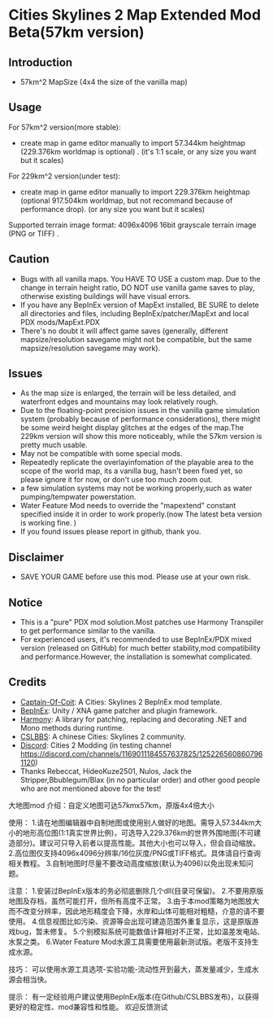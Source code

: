 ﻿# Cities Skylines 2 Map Extended Mod Beta(57km version)

## Introduction

- 57km^2 MapSize (4x4 the size of the vanilla map)

## Usage
For 57km^2 version(more stable):
- create map in game editor manually to import 57.344km heightmap (229.376km worldmap is optional) . (it's 1:1 scale, or any size you want but it scales)

For 229km^2 version(under test):
- create map in game editor manually to import 229.376km heightmap (optional 917.504km worldmap, but not recommand because of performance drop). (or any size you want but it scales)

Supported terrain image format: 4096x4096 16bit grayscale terrain image (PNG or TIFF) .

## Caution
- Bugs with all vanilla maps. You HAVE TO USE a custom map.
  Due to the change in terrain height ratio, DO NOT use vanilla game saves to play, otherwise existing buildings will have visual errors.
- If you have any BepInEx version of MapExt installed, BE SURE to delete all directories and files, including BepInEx/patcher/MapExt and local PDX mods/MapExt.PDX
- There's no doubt it will affect game saves (generally, different mapsize/resolution savegame might not be compatible, but the same mapsize/resolution savegame may work).

## Issues
- As the map size is enlarged, the terrain will be less detailed, and waterfront edges and mountains may look relatively rough.
- Due to the floating-point precision issues in the vanilla game simulation system (probably because of performance considerations), there might be some weird height display glitches at the edges of the map.The 229km version will show this more noticeably, while the 57km version is pretty much usable.
- May not be compatible with some special mods.
- Repeatedly replicate the overlayinfomation of the playable area to the scope of the world map, its a vanilla bug, hasn't been fixed yet, so please ignore it for now, or don't use too much zoom out.
- a few simulation systems may not be working properly,such as water pumping/tempwater powerstation.
- Water Feature Mod needs to override the "mapextend" constant specified inside it in order to work properly.(now The latest beta version is working fine. )
- If you found issues please report in github, thank you.

## Disclaimer
- SAVE YOUR GAME before use this mod. Please use at your own risk.

## Notice
- This is a "pure" PDX mod solution.Most patches use Harmony Transpiler to get performance similar to the vanilla.
- For experienced users, it's recommended to use BepInEx/PDX mixed version (released on GitHub) for much better stability,mod compatibility and performance.However, the installation is somewhat complicated.

## Credits
- [Captain-Of-Coit](https://github.com/Captain-Of-Coit/cities-skylines-2-mod-template): A Cities: Skylines 2 BepInEx mod template.
- [BepInEx](https://github.com/BepInEx/BepInEx): Unity / XNA game patcher and plugin framework.
- [Harmony](https://github.com/pardeike/Harmony): A library for patching, replacing and decorating .NET and Mono methods during runtime.
- [CSLBBS](https://www.cslbbs.net): A chinese Cities: Skylines 2 community.
- [Discord](https://discord.gg/ABrJqdZJNE): Cities 2 Modding (in testing channel https://discord.com/channels/1169011184557637825/1252265608607961120)
- Thanks  Rebeccat, HideoKuze2501, Nulos, Jack the Stripper,Bbublegum/Blax (in no particular order) and other good people who are not mentioned above for the test!

大地图mod
介绍：自定义地图可达57kmx57km，原版4x4倍大小

使用：
1.请在地图编辑器中自制地图或使用别人做好的地图。需导入57.344km大小的地形高位图(1:1真实世界比例)，可选导入229.376km的世界外围地图(不可建造部分)。建议可只导入前者以提高性能。其他大小也可以导入，但会自动缩放。
2.高位图仅支持4096x4096分辨率/16位灰度/PNG或TIFF格式。具体请自行查询相关教程。
3.自制地图时尽量不要改动高度缩放(默认为4096)以免出现未知问题。

注意：
1.安装过BepInEx版本的务必彻底删除几个dll(目录可保留)。
2.不要用原版地图及存档，虽然可能打开，但所有高度不正常。
3.由于本mod策略为地图放大而不改变分辨率，因此地形精度会下降，水岸和山体可能相对粗糙，介意的请不要使用。
4.信息视图比如污染、资源等会出现可建造范围外重复显示，这是原版游戏bug，暂未修复。
5.个别模拟系统可能数值计算相对不正常，比如温差发电站、水泵之类。
6.Water Feature Mod水源工具需要使用最新测试版。老版不支持生成水源。

技巧：
可以使用水源工具选项-实验功能-流动性开到最大，蒸发量减少，生成水源会相当快。

提示：
有一定经验用户建议使用BepInEx版本(在Github/CSLBBS发布)，以获得更好的稳定性、mod兼容性和性能。
欢迎反馈测试

